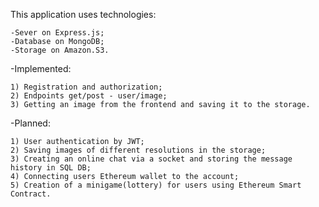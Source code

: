 This application uses technologies:

    -Sever on Express.js;
    -Database on MongoDB;
    -Storage on Amazon.S3.

-Implemented:

    1) Registration and authorization;
    2) Endpoints get/post - user/image;
    3) Getting an image from the frontend and saving it to the storage.
-Planned:

    1) User authentication by JWT;
    2) Saving images of different resolutions in the storage;
    3) Creating an online chat via a socket and storing the message history in SQL DB;
    4) Connecting users Ethereum wallet to the account;
    5) Creation of a minigame(lottery) for users using Ethereum Smart Contract.